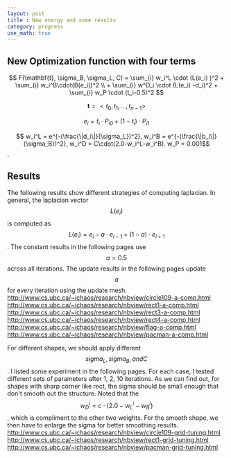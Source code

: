 ```yaml
---
layout: post
title : New energy and some results
category: progress
use_math: true
---
```

## New Optimization function with four terms 

$$ F(\mathbf{t}, \sigma_B, \sigma_L, C) = \sum_{i} w_i^L \cdot (L(e_i) )^2 + \sum_{i} w_i^B\cdot(B(e_i))^2 \\
     + \sum_{i} w^D_i \cdot (L(e_i) -d_i)^2 + \sum_{i} w_P \cdot (t_i-0.5)^2 $$

$$\mathbf{t} = <t_0, t_1, ... , t_{n-1} > $$

$$e_i = t_i\cdot P_{i0}+(1-t_i) \cdot P_{i1}$$

$$ w_i^L = e^{-(\frac{\|d_i\|}{\sigma_L})^2}, w_i^B = e^{-(\frac{\|b_i\|}{\sigma_B})^2}, w_i^D = C\cdot(2.0-w_i^L-w_i^B). w_P = 0.001$$.

## Results

The following results show different strategies of computing laplacian.
In general, the laplacian vector $$L(e_i) $$ is computed as $$ L(e_i) = e_i - a \cdot e_{i-1} + (1-a) \cdot e_{i+1}$$.
The constant results in the following pages use $$ a = 0.5 $$ across all iterations.
The update results in the following pages update $$ a $$ for every iteration using the update mesh.
<http://www.cs.ubc.ca/~ichaos/research/nbview/circle109-a-comp.html>
<http://www.cs.ubc.ca/~ichaos/research/nbview/rect1-a-comp.html>
<http://www.cs.ubc.ca/~ichaos/research/nbview/rect3-a-comp.html>
<http://www.cs.ubc.ca/~ichaos/research/nbview/rect4-a-comp.html>
<http://www.cs.ubc.ca/~ichaos/research/nbview/flag-a-comp.html>
<http://www.cs.ubc.ca/~ichaos/research/nbview/pacman-a-comp.html>

For different shapes, we should apply different $$sigma_L, sigma_B, and C$$.
I listed some experiment in the following pages.
For each case, I tested different sets of parameters after 1, 2, 10 iterations.
As we can find out, for shapes with sharp corner like rect, the sigma should be small enough that don't smooth out the structure.
Noted that the $$w_D^i = c \cdot (2.0-w_L^i-w_B^i) $$, which is compliment to the other two weights.
For the smooth shape, we then have to enlarge the sigma for better smoothing results.
<http://www.cs.ubc.ca/~ichaos/research/nbview/circle109-grid-tuning.html>
<http://www.cs.ubc.ca/~ichaos/research/nbview/rect1-grid-tuning.html>
<http://www.cs.ubc.ca/~ichaos/research/nbview/pacman-grid-tuning.html>
 
